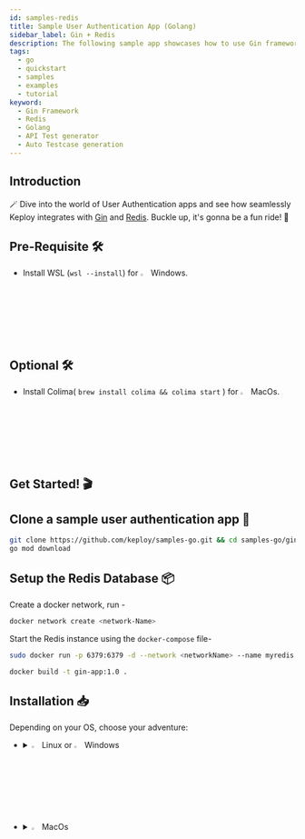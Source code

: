 ```yaml
---
id: samples-redis
title: Sample User Authentication App (Golang)
sidebar_label: Gin + Redis
description: The following sample app showcases how to use Gin framework and the Keploy Platform.
tags:
  - go
  - quickstart
  - samples
  - examples
  - tutorial
keyword:
  - Gin Framework
  - Redis
  - Golang
  - API Test generator
  - Auto Testcase generation
---
```


## Introduction

🪄 Dive into the world of User Authentication apps and see how seamlessly Keploy integrates with [Gin](https://gin-gonic.com/) and [Redis](https://www.redis.io/). Buckle up, it's gonna be a fun ride! 🎢

## Pre-Requisite 🛠️

- Install WSL (`wsl --install`) for <img src="/docs/img/os/windows.png" alt="Windows" width="3%" /> Windows.

## Optional 🛠️

- Install Colima( `brew install colima && colima start` ) for <img src="/docs/img/os/macos.png" alt="MacOS" width="3%" /> MacOs.

## Get Started! 🎬

## Clone a sample user authentication app 🧪

```bash
git clone https://github.com/keploy/samples-go.git && cd samples-go/gin-redis
go mod download
```

## Setup the Redis Database 📦

Create a docker network, run -

```bash
docker network create <network-Name>
```

Start the Redis instance using the `docker-compose` file-

```bash
sudo docker run -p 6379:6379 -d --network <networkName> --name myredis redis
```

```bash
docker build -t gin-app:1.0 .
```

## Installation 📥

Depending on your OS, choose your adventure:

- <details>
   <summary><img src="/docs/img/os/linux.png" alt="Linux" width="3%" /> Linux or <img src="/docs/img/os/windows.png" alt="Windows" width="3%" /> Windows</summary>

  Alright, let's equip ourselves with the **latest Keploy binary**:

  ```bash
  curl --silent --location "https://github.com/keploy/keploy/releases/latest/download/keploy_linux_amd64.tar.gz" | tar xz -C /tmp

  sudo mkdir -p /usr/local/bin && sudo mv /tmp/keploy /usr/local/bin && keploy
  ```

  If everything goes right, your screen should look a bit like this:

   <img src="/docs/img/code-snippets/install-keploy-logs.png" alt="Test Case Generator" width="50%" />

  Moving on...
   <details>
   <summary style={{ fontWeight: 'bold', fontSize: '1.17em', marginLeft: '0.5em' }}> Run App with <img src="/docs/img/os/docker.png" alt="Docker Container" width="3%" /> Docker </summary>

  #### Add alias for Keploy:

  ```bash
  alias keploy='sudo docker run --pull always --name keploy-v2 -p 16789:16789 --privileged --pid=host -it -v "$(pwd)":/files -v /sys/fs/cgroup:/sys/fs/cgroup -v /sys/kernel/debug:/sys/kernel/debug -v /sys/fs/bpf:/sys/fs/bpf -v /var/run/docker.sock:/var/run/docker.sock -v '"$HOME"'/.keploy-config:/root/.keploy-config -v '"$HOME"'/.keploy:/root/.keploy --rm ghcr.io/keploy/keploy'
  ```

  ### Lights, Camera, Record! 🎥

  Capture the test-cases-

  ```shell
  keploy record -c "docker run -p 3001:3001 --name RediApp --network <networkName> --name ginRedisApp gin-app:1.0"
  ```

  🔥**Make some API calls**. Postman, Hoppscotch or even curl - take your pick!

  Let's make URLs short and sweet:

  ### 1. Request OTP

  ```bash
  curl --location 'localhost:3001/api/getVerificationCode?email=something@gmail.com&username=shivamsourav'
  ```

  This will return the OTP response:

  ```
  {
    "status": "true",
    "message": "OTP Generated successfully",
    "otp": "5486"
  }
  ```

  **2. Verify OTP**

  ```bash
  curl --location 'localhost:3001/api/verifyCode' \
  --header 'Content-Type: application/json' \
  --data-raw '{
      "otp":2121,
      "email":"something@gmail.com"
  }'
  ```

  This will return the OTP verification response:

  ```bash
  {
    "status": "true",
    "token": "eyJhbGciOiJIUzI1NiIsInR5cCI6IkpXVCJ9.eyJ2YWx1ZSI6ImdtYWlsLmNvbSIsImV4cCI6MTY5ODc1ODIyNn0.eVrNACUY93g-5tu8fxb2BEOs1wn2iCe8wVpUYU6OLSE",
    "username": "shivamsourav",
    "message": "OTP authenticated successfully"
  }
  ```

  🎉 Woohoo! With a simple API call, you've crafted a test case with a mock! Dive into the Keploy directory and feast your eyes on the newly minted `test-1.yml` and `mocks.yml`

  ```yaml
  version: api.keploy.io/v1beta2
  kind: Http
  name: test-1
  spec:
    metadata: {}
    req:
      method: GET
      proto_major: 1
      proto_minor: 1
      url: http://localhost:3001/api/getVerificationCode?email=something@gmail.com&username=shivamsourav
      url_params:
        email: something@gmail.com
        username: shivamsourav
      header:
        Accept: "*/*"
        Accept-Encoding: gzip, deflate, br
        Connection: keep-alive
        Host: localhost:3001
        Postman-Token: 2db91281-a5bf-49e0-be0d-c6293c833910
        User-Agent: PostmanRuntime/7.33.0
      body: ""
      body_type: ""
    resp:
      status_code: 200
      header:
        Content-Length: "69"
        Content-Type: application/json; charset=utf-8
        Date: Tue, 31 Oct 2023 09:17:00 GMT
      body: '{"status":"true","message":"OTP Generated successfully","otp":"5486"}'
      body_type: ""
      status_message: ""
      proto_major: 0
      proto_minor: 0
    objects: []
    assertions:
      noise:
        - body.otp
        - header.Date
    created: 1698743822
  curl: |
    curl --request GET \
    --url http://localhost:3001/api/getVerificationCode?email=something@gmail.com&username=shivamsourav \
    --header 'Host: localhost:3001' \
    --header 'Accept-Encoding: gzip, deflate, br' \
    --header 'Connection: keep-alive' \
    --header 'User-Agent: PostmanRuntime/7.33.0' \
    --header 'Accept: */*' \
    --header 'Postman-Token: 2db91281-a5bf-49e0-be0d-c6293c833910' \
  ```

  This is how `mocks.yml` generated would look like:-

  ```yaml
    version: api.keploy.io/v1beta2
    kind: Generic
    name: mocks
    spec:
        metadata: {}
        genericrequests:
            - origin: client
            message:
                - type: string
                data: "*1\r\n$4\r\nping\r\n"
        genericresponses:
            - origin: server
            message:
                - type: string
                data: "+PONG\r\n"
    ---
    version: api.keploy.io/v1beta2
    kind: Generic
    name: mocks
    spec:
        metadata: {}
        genericrequests:
            - origin: client
            message:
                - type: string
                data: "*5\r\n$3\r\nset\r\n$19\r\nsomething@gmail.com\r\n$38\r\n{\"otp\":5486,\"username\":\"shivamsourav\"}\r\n$2\r\nex\r\n$5\r\n14400\r\n"
        genericresponses:
            - origin: server
            message:
                - type: string
                data: "+OK\r\n"
    ---
    version: api.keploy.io/v1beta2
    kind: Generic
    name: mocks
    spec:
        metadata: {}
        genericrequests:
            - origin: client
            message:
                - type: string
                data: "*2\r\n$3\r\nget\r\n$19\r\nsomething@gmail.com\r\n"
        genericresponses:
            - origin: server
            message:
                - type: string
                data: "$38\r\n{\"otp\":5486,\"username\":\"shivamsourav\"}\r\n"
  ```

  Want to see if everything works as expected?

  #### Run Tests

  Time to put things to the test 🧪

  ```shell
  keploy test -c "sudo docker run -p 3001:3001 --rm --network <networkName> --name ginRedisApp gin-app:1.0" --delay 10
  ```

  > The `--delay` flag? Oh, that's just giving your app a little breather (in seconds) before the test cases come knocking.

  Final thoughts? Dive deeper! Try different API calls, tweak the DB response in the `mocks.yml`, or fiddle with the request or response in `test-x.yml`. Run the tests again and see the magic unfold!✨👩‍💻👨‍💻✨

  ## Wrapping it up 🎉

  Congrats on the journey so far! You've seen Keploy's power, flexed your coding muscles, and had a bit of fun too! Now, go out there and keep exploring, innovating, and creating! Remember, with the right tools and a sprinkle of fun, anything's possible.😊🚀

  Happy coding! ✨👩‍💻👨‍💻✨

   </details>
   <br/>

   <details>
   <summary style={{ fontWeight: 'bold', fontSize: '1.17em', marginLeft: '0.5em' }}>Run App on 🐧 Linux  </summary>

  We'll be running our sample application right on Linux, but just to make things a tad more thrilling, we'll have the database (Redis) chill on Docker. Ready? Let's get the party started!🎉

  ### 📼 Roll the Tape - Recording Time!

  We'll create a binary of our application:

  ```bash
  go build -o gin-redis
  ```

  Ready, set, record! Here's how:

  ```bash
  sudo -E keploy record -c "./gin-redis"
  ```

  Keep an eye out for the `-c `flag! It's the command charm to run the app. Whether you're using `go run main.go app.go` or the binary path like `./test-app-product-catelog`, it's your call.

  Alright, magician! With the app alive and kicking, let's weave some test cases. The spell? Making some API calls! Postman, Hoppscotch, or the classic curl - pick your wand.

  ### Generate testcases

  To generate testcases we just need to **make some API calls.**

  **1. Request OTP**

  ```bash
  curl --location 'localhost:3001/api/getVerificationCode?email=something@gmail.com&username=shivamsourav'
  ```

  This will return the OTP response:

  ```
  {
    "status": "true",
    "message": "OTP Generated successfully",
    "otp": "5486"
  }
  ```

  **2. Verify OTP**

  ```bash
  curl --location 'localhost:3001/api/verifyCode' \
  --header 'Content-Type: application/json' \
  --data-raw '{
      "otp":2121,
      "email":"something@gmail.com"
  }'

  ```

  This will return the OTP verification response:

  ```
  {
    "status": "true",
    "token": "eyJhbGciOiJIUzI1NiIsInR5cCI6IkpXVCJ9.eyJ2YWx1ZSI6ImdtYWlsLmNvbSIsImV4cCI6MTY5ODc1ODIyNn0.eVrNACUY93g-5tu8fxb2BEOs1wn2iCe8wVpUYU6OLSE",
    "username": "shivamsourav",
    "message": "OTP authenticated successfully"
  }
  ```

  Give yourself a pat on the back! With that simple spell, you've conjured up a test case with a mock! Explore the **Keploy directory** and you'll discover your handiwork in `test-1.yml` and `mocks.yml`.

  ```yaml
  version: api.keploy.io/v1beta2
  kind: Http
  name: test-1
  spec:
    metadata: {}
    req:
      method: GET
      proto_major: 1
      proto_minor: 1
      url: http://localhost:3001/api/getVerificationCode?email=something@gmail.com&username=shivamsourav
      url_params:
        email: something@gmail.com
        username: shivamsourav
      header:
        Accept: "*/*"
        Accept-Encoding: gzip, deflate, br
        Connection: keep-alive
        Host: localhost:3001
        Postman-Token: 2db91281-a5bf-49e0-be0d-c6293c833910
        User-Agent: PostmanRuntime/7.33.0
      body: ""
      body_type: ""
    resp:
      status_code: 200
      header:
        Content-Length: "69"
        Content-Type: application/json; charset=utf-8
        Date: Tue, 31 Oct 2023 09:17:00 GMT
      body: '{"status":"true","message":"OTP Generated successfully","otp":"5486"}'
      body_type: ""
      status_message: ""
      proto_major: 0
      proto_minor: 0
    objects: []
    assertions:
      noise:
        - body.otp
        - header.Date
    created: 1698743822
  curl: |
    curl --request GET \
    --url http://localhost:3001/api/getVerificationCode?email=something@gmail.com&username=shivamsourav \
    --header 'Host: localhost:3001' \
    --header 'Accept-Encoding: gzip, deflate, br' \
    --header 'Connection: keep-alive' \
    --header 'User-Agent: PostmanRuntime/7.33.0' \
    --header 'Accept: */*' \
    --header 'Postman-Token: 2db91281-a5bf-49e0-be0d-c6293c833910' \
  ```

  This is how `mocks.yml` generated would look like:-

  ```yaml
    version: api.keploy.io/v1beta2
    kind: Generic
    name: mocks
    spec:
        metadata: {}
        genericrequests:
            - origin: client
            message:
                - type: string
                data: "*1\r\n$4\r\nping\r\n"
        genericresponses:
            - origin: server
            message:
                - type: string
                data: "+PONG\r\n"
    ---
    version: api.keploy.io/v1beta2
    kind: Generic
    name: mocks
    spec:
        metadata: {}
        genericrequests:
            - origin: client
            message:
                - type: string
                data: "*5\r\n$3\r\nset\r\n$19\r\nsomething@gmail.com\r\n$38\r\n{\"otp\":5486,\"username\":\"shivamsourav\"}\r\n$2\r\nex\r\n$5\r\n14400\r\n"
        genericresponses:
            - origin: server
            message:
                - type: string
                data: "+OK\r\n"
    ---
    version: api.keploy.io/v1beta2
    kind: Generic
    name: mocks
    spec:
        metadata: {}
        genericrequests:
            - origin: client
            message:
                - type: string
                data: "*2\r\n$3\r\nget\r\n$19\r\nsomething@gmail.com\r\n"
        genericresponses:
            - origin: server
            message:
                - type: string
                data: "$38\r\n{\"otp\":5486,\"username\":\"shivamsourav\"}\r\n"
  ```

  Want to see if everything works as expected?

  #### Run Tests

  Time to put things to the test 🧪

  ```shell
  sudo -E keploy test -c "./gin-redis" --delay 10
  ```

  > The `--delay` flag? Oh, that's just giving your app a little breather (in seconds) before the test cases come knocking.

  Final thoughts? Dive deeper! Try different API calls, tweak the DB response in the `mocks.yml`, or fiddle with the request or response in `test-x.yml`. Run the tests again and see the magic unfold!✨👩‍💻👨‍💻✨

  ## Wrapping it up 🎉

  Congrats on the journey so far! You've seen Keploy's power, flexed your coding muscles, and had a bit of fun too! Now, go out there and keep exploring, innovating, and creating! Remember, with the right tools and a sprinkle of fun, anything's possible. 😊🚀

  Happy coding! ✨👩‍💻👨‍💻✨
   </details>

   </details>

   <br/>

- <details>
   <summary><img src="/docs/img/os/macos.png" alt="MacOS" width="3%" /> MacOs </summary>

  Dive straight in, but first in case you're using **Keploy** with **Colima**, give it a gentle nudge with (`colima start`). Let's make sure it's awake and ready for action!

  ### Add alias for Keploy 🐰:

  For the sake of convenience (and a bit of Mac magic 🪄), let's set up a shortcut for Keploy:

  ### Use Keploy with Docker-Desktop

  Note: To run Keploy on MacOS through [Docker](https://docs.docker.com/desktop/release-notes/#4252) the version must be `4.25.2` or above.

  #### Creating Docker Volume

  ```bash
  docker volume create --driver local --opt type=debugfs --opt device=debugfs debugfs
  ```

  ```bash
  alias keploy='sudo docker run --pull always --name keploy-v2 -p 16789:16789 --privileged --pid=host -it -v "$(pwd)":/files -v /sys/fs/cgroup:/sys/fs/cgroup -v debugfs:/sys/kernel/debug:rw -v /sys/fs/bpf:/sys/fs/bpf -v /var/run/docker.sock:/var/run/docker.sock -v '"$HOME"'/.keploy-config:/root/.keploy-config -v '"$HOME"'/.keploy:/root/.keploy --rm ghcr.io/keploy/keploy'
  ```

  ### Use Keploy with Colima

  ```bash
  alias keploy='sudo docker run --pull always --name keploy-v2 -p 16789:16789 --privileged --pid=host -it -v "$(pwd)":/files -v /sys/fs/cgroup:/sys/fs/cgroup -v /sys/kernel/debug:/sys/kernel/debug -v /sys/fs/bpf:/sys/fs/bpf -v /var/run/docker.sock:/var/run/docker.sock -v '"$HOME"'/.keploy-config:/root/.keploy-config -v '"$HOME"'/.keploy:/root/.keploy --rm ghcr.io/keploy/keploy'
  ```

  ### Lights, Camera, Record! 🎥

  Capture the test-cases-

  ```shell
  keploy record -c "docker run -p 3001:3001 --name RediApp --network <networkName> --name ginRedisApp gin-app:1.0"
  ```

  🔥**Make some API calls**. Postman, Hoppscotch or even curl - take your pick!

  Let's make URLs short and sweet:

  ### 1. Request OTP

  ```bash
  curl --location 'localhost:3001/api/getVerificationCode?email=something@gmail.com&username=shivamsourav'
  ```

  This will return the OTP response:

  ```
  {
    "status": "true",
    "message": "OTP Generated successfully",
    "otp": "5486"
  }
  ```

  **2. Verify OTP**

  ```bash
  curl --location 'localhost:3001/api/verifyCode' \
  --header 'Content-Type: application/json' \
  --data-raw '{
      "otp":2121,
      "email":"something@gmail.com"
  }'
  ```

  This will return the OTP verification response:

  ```
  {
    "status": "true",
    "token": "eyJhbGciOiJIUzI1NiIsInR5cCI6IkpXVCJ9.eyJ2YWx1ZSI6ImdtYWlsLmNvbSIsImV4cCI6MTY5ODc1ODIyNn0.eVrNACUY93g-5tu8fxb2BEOs1wn2iCe8wVpUYU6OLSE",
    "username": "shivamsourav",
    "message": "OTP authenticated successfully"
  }
  ```

  🎉 Woohoo! With a simple API call, you've crafted a test case with a mock! Dive into the Keploy directory and feast your eyes on the newly minted `test-1.yml` and `mocks.yml`

  ```yaml
  version: api.keploy.io/v1beta2
  kind: Http
  name: test-1
  spec:
    metadata: {}
    req:
      method: GET
      proto_major: 1
      proto_minor: 1
      url: http://localhost:3001/api/getVerificationCode?email=something@gmail.com&username=shivamsourav
      url_params:
        email: something@gmail.com
        username: shivamsourav
      header:
        Accept: "*/*"
        Accept-Encoding: gzip, deflate, br
        Connection: keep-alive
        Host: localhost:3001
        Postman-Token: 2db91281-a5bf-49e0-be0d-c6293c833910
        User-Agent: PostmanRuntime/7.33.0
      body: ""
      body_type: ""
    resp:
      status_code: 200
      header:
        Content-Length: "69"
        Content-Type: application/json; charset=utf-8
        Date: Tue, 31 Oct 2023 09:17:00 GMT
      body: '{"status":"true","message":"OTP Generated successfully","otp":"5486"}'
      body_type: ""
      status_message: ""
      proto_major: 0
      proto_minor: 0
    objects: []
    assertions:
      noise:
        - body.otp
        - header.Date
    created: 1698743822
  curl: |
    curl --request GET \
    --url http://localhost:3001/api/getVerificationCode?email=something@gmail.com&username=shivamsourav \
    --header 'Host: localhost:3001' \
    --header 'Accept-Encoding: gzip, deflate, br' \
    --header 'Connection: keep-alive' \
    --header 'User-Agent: PostmanRuntime/7.33.0' \
    --header 'Accept: */*' \
    --header 'Postman-Token: 2db91281-a5bf-49e0-be0d-c6293c833910' \
  ```

  This is how `mocks.yml` generated would look like:-

  ```yaml
    version: api.keploy.io/v1beta2
    kind: Generic
    name: mocks
    spec:
        metadata: {}
        genericrequests:
            - origin: client
            message:
                - type: string
                data: "*1\r\n$4\r\nping\r\n"
        genericresponses:
            - origin: server
            message:
                - type: string
                data: "+PONG\r\n"
    ---
    version: api.keploy.io/v1beta2
    kind: Generic
    name: mocks
    spec:
        metadata: {}
        genericrequests:
            - origin: client
            message:
                - type: string
                data: "*5\r\n$3\r\nset\r\n$19\r\nsomething@gmail.com\r\n$38\r\n{\"otp\":5486,\"username\":\"shivamsourav\"}\r\n$2\r\nex\r\n$5\r\n14400\r\n"
        genericresponses:
            - origin: server
            message:
                - type: string
                data: "+OK\r\n"
    ---
    version: api.keploy.io/v1beta2
    kind: Generic
    name: mocks
    spec:
        metadata: {}
        genericrequests:
            - origin: client
            message:
                - type: string
                data: "*2\r\n$3\r\nget\r\n$19\r\nsomething@gmail.com\r\n"
        genericresponses:
            - origin: server
            message:
                - type: string
                data: "$38\r\n{\"otp\":5486,\"username\":\"shivamsourav\"}\r\n"
  ```

  Want to see if everything works as expected?

  #### Run Tests

  Time to put things to the test 🧪

  ```shell
  keploy test -c "sudo docker run -p 3001:3001 --rm --network <networkName> --name ginRedisApp gin-app:1.0" --delay 10
  ```

  > The `--delay` flag? Oh, that's just giving your app a little breather (in seconds) before the test cases come knocking.

  Final thoughts? Dive deeper! Try different API calls, tweak the DB response in the `mocks.yml`, or fiddle with the request or response in `test-x.yml`. Run the tests again and see the magic unfold!✨👩‍💻👨‍💻✨

  ## Wrapping it up 🎉

  Congrats on the journey so far! You've seen Keploy's power, flexed your coding muscles, and had a bit of fun too! Now, go out there and keep exploring, innovating, and creating! Remember, with the right tools and a sprinkle of fun, anything's possible.😊🚀

  Happy coding! ✨👩‍💻👨‍💻✨

   </details>
